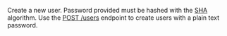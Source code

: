 Create a new user. Password provided must be hashed with the [SHA](https://en.wikipedia.org/wiki/Secure_Hash_Algorithm) algorithm. Use the [POST /users](https://appwrite.io/docs/server/users#usersCreate) endpoint to create users with a plain text password.